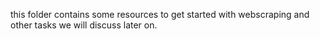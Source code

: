 this folder contains some resources to get started with webscraping and other tasks we will discuss later on.